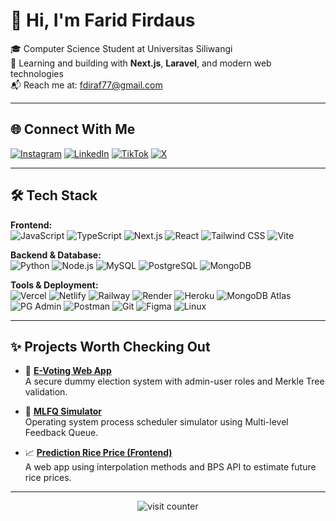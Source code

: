 # 👋 Hi, I'm Farid Firdaus

🎓 Computer Science Student at Universitas Siliwangi  
🌱 Learning and building with **Next.js**, **Laravel**, and modern web technologies  
📬 Reach me at: fdiraf77@gmail.com  

---

## 🌐 Connect With Me

[![Instagram](https://img.shields.io/badge/Instagram-%23E4405F.svg?logo=Instagram&logoColor=white)](https://instagram.com/riddd.fir)
[![LinkedIn](https://img.shields.io/badge/LinkedIn-%230077B5.svg?logo=linkedin&logoColor=white)](https://www.linkedin.com/in/farid-firdaus/)
[![TikTok](https://img.shields.io/badge/TikTok-%23000000.svg?logo=TikTok&logoColor=white)](https://tiktok.com/@riddd.fir)
[![X](https://img.shields.io/badge/X-black.svg?logo=X&logoColor=white)](https://x.com/faridfred)

---

## 🛠 Tech Stack

**Frontend:**  
![JavaScript](https://img.shields.io/badge/JavaScript-F7DF1E?style=flat&logo=javascript&logoColor=black)
![TypeScript](https://img.shields.io/badge/TypeScript-007ACC?style=flat&logo=typescript&logoColor=white)
![Next.js](https://img.shields.io/badge/Next.js-000000?style=flat&logo=nextdotjs&logoColor=white)
![React](https://img.shields.io/badge/React-20232A?style=flat&logo=react&logoColor=61DAFB)
![Tailwind CSS](https://img.shields.io/badge/TailwindCSS-38B2AC?style=flat&logo=tailwind-css&logoColor=white)
![Vite](https://img.shields.io/badge/Vite-646CFF?style=flat&logo=vite&logoColor=white)

**Backend & Database:**  
![Python](https://img.shields.io/badge/Python-3776AB?style=flat&logo=python&logoColor=white)
![Node.js](https://img.shields.io/badge/Node.js-339933?style=flat&logo=node.js&logoColor=white)
![MySQL](https://img.shields.io/badge/MySQL-4479A1?style=flat&logo=mysql&logoColor=white)
![PostgreSQL](https://img.shields.io/badge/Postgres-316192?style=flat&logo=postgresql&logoColor=white)
![MongoDB](https://img.shields.io/badge/MongoDB-4EA94B?style=flat&logo=mongodb&logoColor=white)

**Tools & Deployment:**  
![Vercel](https://img.shields.io/badge/Vercel-000?style=flat&logo=vercel&logoColor=white)
![Netlify](https://img.shields.io/badge/Netlify-00C7B7?style=flat&logo=netlify&logoColor=white)
![Railway](https://img.shields.io/badge/Railway-000000?style=flat&logo=railway&logoColor=white)
![Render](https://img.shields.io/badge/Render-46E3B7?style=flat&logo=render&logoColor=white)
![Heroku](https://img.shields.io/badge/Heroku-430098?style=flat&logo=heroku&logoColor=white)
![MongoDB Atlas](https://img.shields.io/badge/MongoDB_Atlas-4EA94B?style=flat&logo=mongodb&logoColor=white)
![PG Admin](https://img.shields.io/badge/PG_Admin-336791?style=flat&logo=postgresql&logoColor=white)
![Postman](https://img.shields.io/badge/Postman-FF6C37?style=flat&logo=postman&logoColor=white)
![Git](https://img.shields.io/badge/Git-F05032?style=flat&logo=git&logoColor=white)
![Figma](https://img.shields.io/badge/Figma-F24E1E?style=flat&logo=figma&logoColor=white)
![Linux](https://img.shields.io/badge/Linux-FCC624?style=flat&logo=linux&logoColor=black)

---

## ✨ Projects Worth Checking Out

- 🔐 **[E-Voting Web App](https://github.com/faridfirdaus-fred/e-voting)**  
  A secure dummy election system with admin-user roles and Merkle Tree validation.

- 🧠 **[MLFQ Simulator](https://github.com/faridfirdaus-fred/mlfq-simulator)**  
  Operating system process scheduler simulator using Multi-level Feedback Queue.

- 📈 **[Prediction Rice Price (Frontend)](https://github.com/faridfirdaus-fred/prediction-rice-price-frontend)**  
  A web app using interpolation methods and BPS API to estimate future rice prices.

---

<!-- Visitor Counter -->
<p align="center">
  <img src="https://visitcount.itsvg.in/api?id=faridfirdaus-fred&label=Profile%20Views&color=0&icon=5&pretty=true" alt="visit counter"/>
</p>
